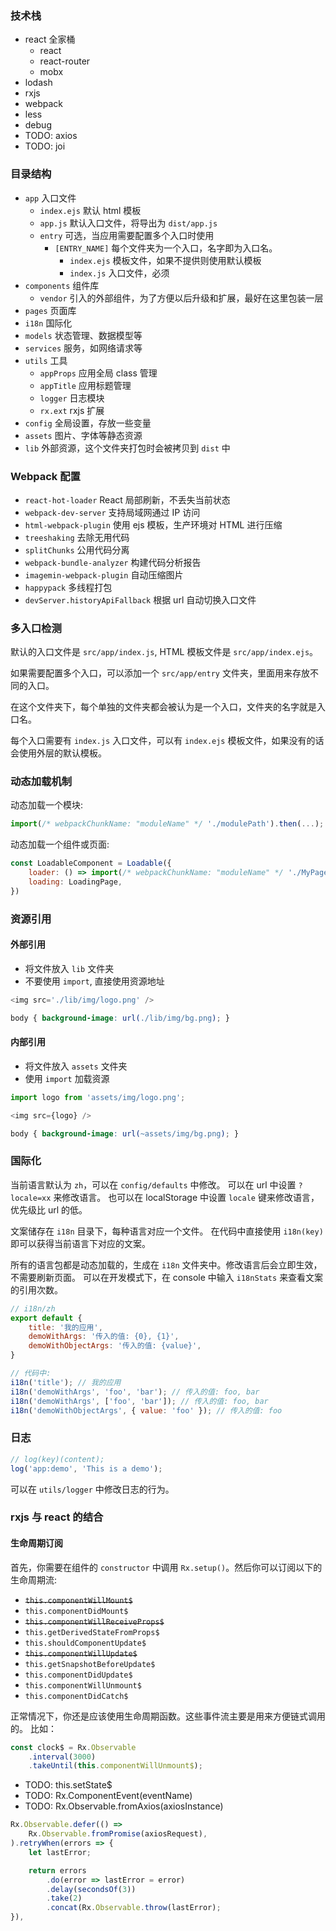### 技术栈

- react 全家桶
    - react
    - react-router
    - mobx
- lodash
- rxjs
- webpack
- less
- debug
- TODO: axios
- TODO: joi

### 目录结构

- `app` 入口文件
    - `index.ejs` 默认 html 模板
    - `app.js` 默认入口文件，将导出为 `dist/app.js`
    - `entry` 可选，当应用需要配置多个入口时使用
        - `[ENTRY_NAME]` 每个文件夹为一个入口，名字即为入口名。
            - `index.ejs` 模板文件，如果不提供则使用默认模板
            - `index.js` 入口文件，必须
- `components` 组件库
    - `vendor` 引入的外部组件，为了方便以后升级和扩展，最好在这里包装一层
- `pages` 页面库
- `i18n` 国际化
- `models` 状态管理、数据模型等
- `services` 服务，如网络请求等
- `utils` 工具
    - `appProps` 应用全局 class 管理
    - `appTitle` 应用标题管理
    - `logger` 日志模块
    - `rx.ext` rxjs 扩展
- `config` 全局设置，存放一些变量
- `assets` 图片、字体等静态资源
- `lib` 外部资源，这个文件夹打包时会被拷贝到 `dist` 中

### Webpack 配置

- `react-hot-loader` React 局部刷新，不丢失当前状态
- `webpack-dev-server` 支持局域网通过 IP 访问
- `html-webpack-plugin` 使用 ejs 模板，生产环境对 HTML 进行压缩
- `treeshaking` 去除无用代码
- `splitChunks` 公用代码分离
- `webpack-bundle-analyzer` 构建代码分析报告
- `imagemin-webpack-plugin` 自动压缩图片
- `happypack` 多线程打包
- `devServer.historyApiFallback` 根据 url 自动切换入口文件

### 多入口检测

默认的入口文件是 `src/app/index.js`, HTML 模板文件是 `src/app/index.ejs`。

如果需要配置多个入口，可以添加一个 `src/app/entry` 文件夹，里面用来存放不同的入口。

在这个文件夹下，每个单独的文件夹都会被认为是一个入口，文件夹的名字就是入口名。

每个入口需要有 `index.js` 入口文件，可以有 `index.ejs` 模板文件，如果没有的话会使用外层的默认模板。

### 动态加载机制

动态加载一个模块:

```javascript
import(/* webpackChunkName: "moduleName" */ './modulePath').then(...);
```

动态加载一个组件或页面:

```javascript
const LoadableComponent = Loadable({
    loader: () => import(/* webpackChunkName: "moduleName" */ './MyPage'),
    loading: LoadingPage,
})
```

### 资源引用

#### 外部引用

- 将文件放入 `lib` 文件夹
- 不要使用 `import`, 直接使用资源地址

```javascript
<img src='./lib/img/logo.png' />
```

```css
body { background-image: url(./lib/img/bg.png); }
```

#### 内部引用

- 将文件放入 `assets` 文件夹
- 使用 `import` 加载资源

```javascript
import logo from 'assets/img/logo.png';

<img src={logo} />
```

```css
body { background-image: url(~assets/img/bg.png); }
```

### 国际化

当前语言默认为 `zh`，可以在 `config/defaults` 中修改。
可以在 url 中设置 `?locale=xx` 来修改语言。
也可以在 localStorage 中设置 `locale` 键来修改语言，优先级比 url 的低。

文案储存在 `i18n` 目录下，每种语言对应一个文件。
在代码中直接使用 `i18n(key)` 即可以获得当前语言下对应的文案。

所有的语言包都是动态加载的，生成在 `i18n` 文件夹中。修改语言后会立即生效，不需要刷新页面。
可以在开发模式下，在 console 中输入 `i18nStats` 来查看文案的引用次数。

```javascript
// i18n/zh
export default {
    title: '我的应用',
    demoWithArgs: '传入的值: {0}, {1}',
    demoWithObjectArgs: '传入的值: {value}',
}

// 代码中:
i18n('title'); // 我的应用
i18n('demoWithArgs', 'foo', 'bar'); // 传入的值: foo, bar
i18n('demoWithArgs', ['foo', 'bar']); // 传入的值: foo, bar
i18n('demoWithObjectArgs', { value: 'foo' }); // 传入的值: foo
```

### 日志

```javascript
// log(key)(content);
log('app:demo', 'This is a demo');
```

可以在 `utils/logger` 中修改日志的行为。

### rxjs 与 react 的结合

#### 生命周期订阅

首先，你需要在组件的 `constructor` 中调用 `Rx.setup()`。然后你可以订阅以下的生命周期流:

- ~~`this.componentWillMount$`~~
- `this.componentDidMount$`
- ~~`this.componentWillReceiveProps$`~~
- `this.getDerivedStateFromProps$`
- `this.shouldComponentUpdate$`
- ~~`this.componentWillUpdate$`~~
- `this.getSnapshotBeforeUpdate$`
- `this.componentDidUpdate$`
- `this.componentWillUnmount$`
- `this.componentDidCatch$`

正常情况下，你还是应该使用生命周期函数。这些事件流主要是用来方便链式调用的。
比如：

```javascript
const clock$ = Rx.Observable
    .interval(3000)
    .takeUntil(this.componentWillUnmount$);
```

- TODO: this.setState$
- TODO: Rx.ComponentEvent(eventName)
- TODO: Rx.Observable.fromAxios(axiosInstance)

```javascript
Rx.Observable.defer(() =>
    Rx.Observable.fromPromise(axiosRequest),
).retryWhen(errors => {
    let lastError;

    return errors
        .do(error => lastError = error)
        .delay(secondsOf(3))
        .take(2)
        .concat(Rx.Observable.throw(lastError);
}),
```
